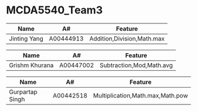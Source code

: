 # MCDA5540_Team3

|Name|A#|Feature|
|------|------|------|
|Jinting Yang|A00444913|Addition,Division,Math.max|

|Name|A#|Feature|
|------|------|------|
|Grishm Khurana|A00447002|Subtraction,Mod,Math.avg|


|Name|A#|Feature|
|------|------|------|
|Gurpartap Singh|A00442518|Multiplication,Math.max,Math.pow|
